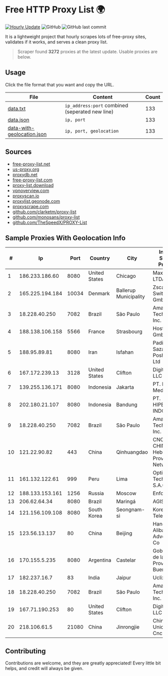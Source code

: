 
# Free HTTP Proxy List 🌍

[![Hourly Update](https://github.com/mertguvencli/http-proxy-list/actions/workflows/main.yml/badge.svg?branch=main)](https://github.com/mertguvencli/http-proxy-list/actions/workflows/main.yml)
![GitHub](https://img.shields.io/github/license/mertguvencli/http-proxy-list)
![GitHub last commit](https://img.shields.io/github/last-commit/mertguvencli/http-proxy-list)

It is a lightweight project that hourly scrapes lots of free-proxy sites, validates if it works, and serves a clean proxy list.


> Scraper found **3272** proxies at the latest update. Usable proxies are below.

## Usage

Click the file format that you want and copy the URL.


|File|Content|Count|
|----|-------|-----|
|[data.txt](https://raw.githubusercontent.com/mertguvencli/http-proxy-list/main/proxy-list/data.txt)|`ip_address:port` combined (seperated new line)|133|
|[data.json](https://raw.githubusercontent.com/mertguvencli/http-proxy-list/main/proxy-list/data.json)|`ip, port`|133|
|[data-with-geolocation.json](https://raw.githubusercontent.com/mertguvencli/http-proxy-list/main/proxy-list/data-with-geolocation.json)|`ip, port, geolocation`|133|

## Sources

* [free-proxy-list.net](https://free-proxy-list.net)
* [us-proxy.org](https://www.us-proxy.org)
* [proxydb.net](http://proxydb.net)
* [free-proxy-list.com](https://free-proxy-list.com/?page=&port=&type%5B%5D=http&type%5B%5D=https&up_time=0&search=Search)
* [proxy-list.download](https://www.proxy-list.download/HTTP)
* [vpnoverview.com](https://vpnoverview.com/privacy/anonymous-browsing/free-proxy-servers)
* [proxyscan.io](https://www.proxyscan.io)
* [proxylist.geonode.com](https://proxylist.geonode.com/api/proxy-list?limit=300&page=1&sort_by=lastChecked&sort_type=desc&protocols=http,https)
* [proxyscrape.com](https://api.proxyscrape.com/v2/?request=displayproxies&protocol=http&timeout=10000&country=all&ssl=all&anonymity=all)
* [github.com/clarketm/proxy-list](https://raw.githubusercontent.com/clarketm/proxy-list/master/proxy-list-raw.txt)
* [github.com/monosans/proxy-list](https://raw.githubusercontent.com/monosans/proxy-list/main/proxies/http.txt)
* [github.com/TheSpeedX/PROXY-List](https://raw.githubusercontent.com/TheSpeedX/PROXY-List/master/http.txt)


## Sample Proxies With Geolocation Info

|#|Ip|Port|Country|City|Internet Service Provider|
|-|--|----|-------|----|-------------------------|
|1|186.233.186.60|8080|United States|Chicago|Maxihost LTDA|
|2|165.225.194.184|10034|Denmark|Ballerup Municipality|Zscaler Switzerland GmbH|
|3|18.228.40.250|7082|Brazil|São Paulo|Amazon Technologies Inc.|
|4|188.138.106.158|5566|France|Strasbourg|Host Europe GmbH|
|5|188.95.89.81|8080|Iran|Isfahan|Padideh Sazan Poshtvar Co. Ltd|
|6|167.172.239.13|3128|United States|Clifton|DigitalOcean, LLC|
|7|139.255.136.171|8080|Indonesia|Jakarta|PT. First Media, Tbk|
|8|202.180.21.107|8080|Indonesia|Bandung|PT. HIPERNET INDODATA|
|9|18.228.40.250|7082|Brazil|São Paulo|Amazon Technologies Inc.|
|10|121.22.90.82|443|China|Qinhuangdao|CNC Group CHINA169 Hebei Province Network|
|11|161.132.122.61|999|Peru|Lima|Optical Technologies S.A.C.|
|12|188.133.153.161|1256|Russia|Moscow|Enforta-MSK|
|13|206.62.64.34|8080|Brazil|Maringá|AGIS|
|14|121.156.109.108|8080|South Korea|Seongnam-si|Korea Telecom|
|15|123.56.13.137|80|China|Beijing|Hangzhou Alibaba Advertising Co|
|16|170.155.5.235|8080|Argentina|Castelar|Gobernacion de la Provincia de Buenos Aires|
|17|182.237.16.7|83|India|Jaipur|Uclix|
|18|18.228.40.250|7082|Brazil|São Paulo|Amazon Technologies Inc.|
|19|167.71.190.253|80|United States|Clifton|DigitalOcean, LLC|
|20|218.106.61.5|21080|China|Jinrongjie|China Unicom CncNet|



## Contributing

Contributions are welcome, and they are greatly appreciated! Every
little bit helps, and credit will always be given.

